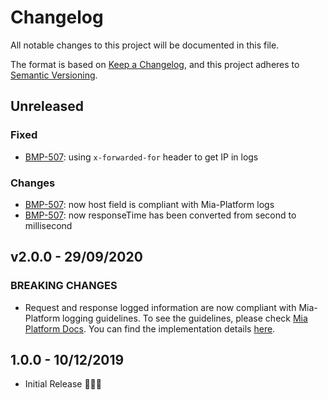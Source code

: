 # Changelog

All notable changes to this project will be documented in this file.

The format is based on [Keep a Changelog](https://keepachangelog.com/en/1.0.0/),
and this project adheres to [Semantic Versioning](https://semver.org/spec/v2.0.0.html).

## Unreleased

### Fixed
- [BMP-507](https://makeitapp.atlassian.net/browse/BMP-507): using `x-forwarded-for` header to get IP in logs

### Changes
- [BMP-507](https://makeitapp.atlassian.net/browse/BMP-507): now host field is compliant with Mia-Platform logs
- [BMP-507](https://makeitapp.atlassian.net/browse/BMP-507): now responseTime has been converted from second to millisecond

## v2.0.0 - 29/09/2020

### BREAKING CHANGES

- Request and response logged information are now compliant with Mia-Platform logging guidelines. To see the guidelines, please check [Mia Platform Docs](https://docs.mia-platform.eu/docs/development_suite/monitoring-dashboard/dev_ops_guide/log). You can find the implementation details [here](https://github.com/mia-platform/glogger/blob/master/logmiddleware.go).

## 1.0.0 - 10/12/2019

- Initial Release 🎉🎉🎉

